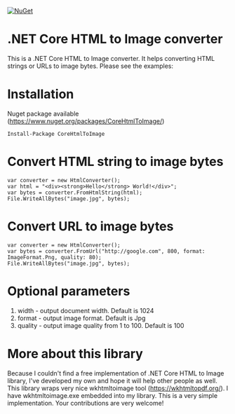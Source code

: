 [![NuGet](https://img.shields.io/nuget/v/CoreHtmlToImage.svg)](https://www.nuget.org/packages/CoreHtmlToImage/)

# .NET Core HTML to Image converter

This is a .NET Core HTML to Image converter. It helps converting HTML strings or URLs to image bytes. Please see the examples:

# Installation
Nuget package available (https://www.nuget.org/packages/CoreHtmlToImage/)
```
Install-Package CoreHtmlToImage
```

# Convert HTML string to image bytes
```
var converter = new HtmlConverter();
var html = "<div><strong>Hello</strong> World!</div>";
var bytes = converter.FromHtmlString(html);
File.WriteAllBytes("image.jpg", bytes);
```
            
# Convert URL to image bytes
```
var converter = new HtmlConverter();
var bytes = converter.FromUrl("http://google.com", 800, format: ImageFormat.Png, quality: 80);
File.WriteAllBytes("image.jpg", bytes);
```

# Optional parameters
1. width - output document width. Default is 1024
2. format - output image format. Default is Jpg
3. quality - output image quality from 1 to 100. Default is 100

# More about this library
Because I couldn't find a free implementation of .NET Core HTML to Image library, I've developed my own and hope it will help other people as well. This library wraps very nice wkhtmltoimage tool (https://wkhtmltopdf.org/). I have wkhtmltoimage.exe embedded into my library. This is a very simple implementation. Your contributions are very welcome!
